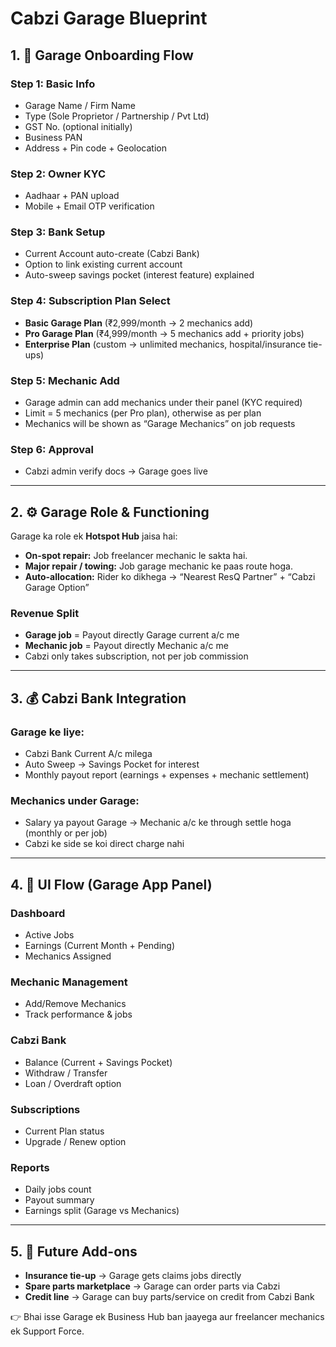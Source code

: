 # Cabzi Garage Blueprint

## 1. 🎯 Garage Onboarding Flow

### Step 1: Basic Info

*   Garage Name / Firm Name
*   Type (Sole Proprietor / Partnership / Pvt Ltd)
*   GST No. (optional initially)
*   Business PAN
*   Address + Pin code + Geolocation

### Step 2: Owner KYC

*   Aadhaar + PAN upload
*   Mobile + Email OTP verification

### Step 3: Bank Setup

*   Current Account auto-create (Cabzi Bank)
*   Option to link existing current account
*   Auto-sweep savings pocket (interest feature) explained

### Step 4: Subscription Plan Select

*   **Basic Garage Plan** (₹2,999/month → 2 mechanics add)
*   **Pro Garage Plan** (₹4,999/month → 5 mechanics add + priority jobs)
*   **Enterprise Plan** (custom → unlimited mechanics, hospital/insurance tie-ups)

### Step 5: Mechanic Add

*   Garage admin can add mechanics under their panel (KYC required)
*   Limit = 5 mechanics (per Pro plan), otherwise as per plan
*   Mechanics will be shown as “Garage Mechanics” on job requests

### Step 6: Approval

*   Cabzi admin verify docs → Garage goes live

---

## 2. ⚙️ Garage Role & Functioning

Garage ka role ek **Hotspot Hub** jaisa hai:

*   **On-spot repair:** Job freelancer mechanic le sakta hai.
*   **Major repair / towing:** Job garage mechanic ke paas route hoga.
*   **Auto-allocation:** Rider ko dikhega → “Nearest ResQ Partner” + “Cabzi Garage Option”

### Revenue Split

*   **Garage job** = Payout directly Garage current a/c me
*   **Mechanic job** = Payout directly Mechanic a/c me
*   Cabzi only takes subscription, not per job commission

---

## 3. 💰 Cabzi Bank Integration

### Garage ke liye:

*   Cabzi Bank Current A/c milega
*   Auto Sweep → Savings Pocket for interest
*   Monthly payout report (earnings + expenses + mechanic settlement)

### Mechanics under Garage:

*   Salary ya payout Garage → Mechanic a/c ke through settle hoga (monthly or per job)
*   Cabzi ke side se koi direct charge nahi

---

## 4. 📱 UI Flow (Garage App Panel)

### Dashboard
*   Active Jobs
*   Earnings (Current Month + Pending)
*   Mechanics Assigned

### Mechanic Management
*   Add/Remove Mechanics
*   Track performance & jobs

### Cabzi Bank
*   Balance (Current + Savings Pocket)
*   Withdraw / Transfer
*   Loan / Overdraft option

### Subscriptions
*   Current Plan status
*   Upgrade / Renew option

### Reports
*   Daily jobs count
*   Payout summary
*   Earnings split (Garage vs Mechanics)

---

## 5. 🚀 Future Add-ons

*   **Insurance tie-up** → Garage gets claims jobs directly
*   **Spare parts marketplace** → Garage can order parts via Cabzi
*   **Credit line** → Garage can buy parts/service on credit from Cabzi Bank

👉 Bhai isse Garage ek Business Hub ban jaayega aur freelancer mechanics ek Support Force.
